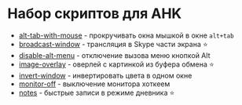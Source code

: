 # Набор скриптов для AHK

* [alt-tab-with-mouse](./alt-tab-with-mouse) - прокручивать окна мышкой в окне `alt+tab`
* [broadcast-window](./broadcast-window) - трансляция в Skype части экрана :star:
* [disable-alt-menu](./disable-alt-menu) - отключение вызова меню кнопкой Alt
* [image-overlay](./image-overlay) - оверлей с картинкой из буфера обмена :star:
* [invert-window](./invert-window) - инвертировать цвета в одном окне
* [monitor-off](./monitor-off) - выключение монитора хоткеем
* [notes](./notes) - быстрые записи в режиме дневника :star:
